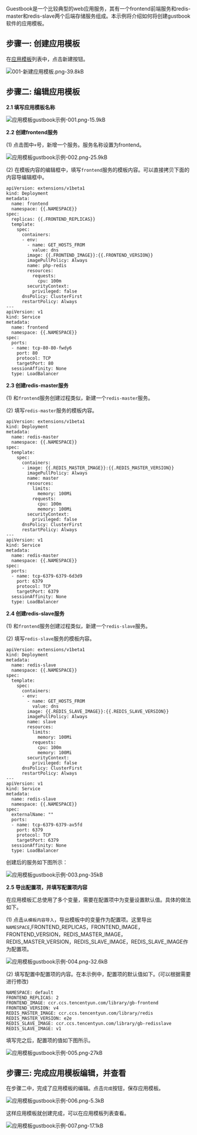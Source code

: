 ﻿Guestbook是一个比较典型的web应用服务，其有一个frontend前端服务和redis-master和redis-slave两个后端存储服务组成。本示例将介绍如何将创建gustbook软件的应用模板。

## 步骤一: 创建应用模板

在[应用模板][1]列表中，点击新建按钮。

![001-新建应用模板.png-39.8kB][2]

## 步骤二: 编辑应用模板

**2.1 填写应用模板名称**

![应用模板gustbook示例-001.png-15.9kB][3]

**2.2 创建frontend服务**

(1) 点击图中`+`号，新增一个服务。服务名称设置为frontend。

![应用模板gustbook示例-002.png-25.9kB][4]

(2) 在模板内容的编辑框中，填写`frontend`服务的模板内容。可以直接拷贝下面的内容导编辑框中。

```
apiVersion: extensions/v1beta1
kind: Deployment
metadata:
  name: frontend
  namespace: {{.NAMESPACE}}
spec:
  replicas: {{.FRONTEND_REPLICAS}}
  template:
    spec:
      containers:
      - env:
        - name: GET_HOSTS_FROM
          value: dns
        image: {{.FRONTEND_IMAGE}}:{{.FRONTEND_VERSION}}
        imagePullPolicy: Always
        name: php-redis
        resources:
          requests:
            cpu: 100m
        securityContext:
          privileged: false
      dnsPolicy: ClusterFirst
      restartPolicy: Always
---
apiVersion: v1
kind: Service
metadata:
  name: frontend
  namespace: {{.NAMESPACE}}
spec:
  ports:
  - name: tcp-80-80-fwdy6
    port: 80
    protocol: TCP
    targetPort: 80
  sessionAffinity: None
  type: LoadBalancer
```

**2.3 创建redis-master服务**

(1) 和`frontend`服务创建过程类似，新建一个`redis-master`服务。

(2) 填写`redis-master`服务的模板内容。

```
apiVersion: extensions/v1beta1
kind: Deployment
metadata:
  name: redis-master
  namespace: {{.NAMESPACE}}
spec:
  template:
    spec:
      containers:
      - image: {{.REDIS_MASTER_IMAGE}}:{{.REDIS_MASTER_VERSION}}
        imagePullPolicy: Always
        name: master
        resources:
          limits:
            memory: 100Mi
          requests:
            cpu: 100m
            memory: 100Mi
        securityContext:
          privileged: false
      dnsPolicy: ClusterFirst
      restartPolicy: Always
---
apiVersion: v1
kind: Service
metadata:
  name: redis-master
  namespace: {{.NAMESPACE}}
spec:
  ports:
  - name: tcp-6379-6379-6d3d9
    port: 6379
    protocol: TCP
    targetPort: 6379
  sessionAffinity: None
  type: LoadBalancer
```

**2.4 创建redis-slave服务**

(1) 和`frontend`服务创建过程类似，新建一个`redis-slave`服务。

(2) 填写`redis-slave`服务的模板内容。

```
apiVersion: extensions/v1beta1
kind: Deployment
metadata:
  name: redis-slave
  namespace: {{.NAMESPACE}}
spec:
  template:
    spec:
      containers:
      - env:
        - name: GET_HOSTS_FROM
          value: dns
        image: {{.REDIS_SLAVE_IMAGE}}:{{.REDIS_SLAVE_VERSION}}
        imagePullPolicy: Always
        name: slave
        resources:
          limits:
            memory: 100Mi
          requests:
            cpu: 100m
            memory: 100Mi
        securityContext:
          privileged: false
      dnsPolicy: ClusterFirst
      restartPolicy: Always
---
apiVersion: v1
kind: Service
metadata:
  name: redis-slave
  namespace: {{.NAMESPACE}}
spec:
  externalName: ""
  ports:
  - name: tcp-6379-6379-av5fd
    port: 6379
    protocol: TCP
    targetPort: 6379
  sessionAffinity: None
  type: LoadBalancer
```

创建后的服务如下图所示：

![应用模板gustbook示例-003.png-35kB][5]

**2.5 导出配置项，并填写配置项内容**

在应用模板汇总使用了多个变量，需要在配置项中为变量设置默认值。具体的做法如下。

(1) 点击`从模板内容导入`，导出模板中的变量作为配置项。这里导出`NAMESPACE`,FRONTEND_REPLICAS，FRONTEND_IMAGE，FRONTEND_VERSION，REDIS_MASTER_IMAGE，REDIS_MASTER_VERSION，REDIS_SLAVE_IMAGE，REDIS_SLAVE_IMAGE作为配置项。

![应用模板gustbook示例-004.png-32.6kB][6]

(2) 填写配置中配置项的内容。在本示例中，配置项的默认值如下。(可以根据需要进行修改)
```
NAMESPACE: default
FRONTEND_REPLICAS: 2
FRONTEND_IMAGE: ccr.ccs.tencentyun.com/library/gb-frontend
FRONTEND_VERSION: v4
REDIS_MASTER_IMAGE: ccr.ccs.tencentyun.com/library/redis
REDIS_MASTER_VERSION: e2e
REDIS_SLAVE_IMAGE: ccr.ccs.tencentyun.com/library/gb-redisslave
REDIS_SLAVE_IMAGE: v1
```
填写完之后，配置项的值如下图所示。

![应用模板gustbook示例-005.png-27kB][7]

## 步骤三: 完成应用模板编辑，并查看

在步骤二中，完成了应用模板的编辑。点击`完成`按钮，保存应用模板。

![应用模板gustbook示例-006.png-5.3kB][8]

这样应用模板就创建完成，可以在应用模板列表查看。

![应用模板gustbook示例-007.png-17.1kB][9]


  [1]: https://console.cloud.tencent.com/ccs/template
  [2]: https://mc.qcloudimg.com/static/img/916facfa358f0ab96524c2e644a3b223/image.png
  [3]: https://mc.qcloudimg.com/static/img/ca4cfb00da6fef22577596fa145156fd/image.png
  [4]: https://mc.qcloudimg.com/static/img/5dad81c961661a5ee4147d1a5b3231a6/image.png
  [5]: https://mc.qcloudimg.com/static/img/3b29da4e2d2e758c0c144029bcf583d0/image.png
  [6]: https://mc.qcloudimg.com/static/img/dc0552a8a6b110b35d3f6e95fde12efc/image.png
  [7]: https://mc.qcloudimg.com/static/img/a3c9542183055e9ebc2cf834aae43957/image.png
  [8]: https://mc.qcloudimg.com/static/img/66635b054bf711fa4c570265bed3971a/image.png
  [9]: https://mc.qcloudimg.com/static/img/f371ff5c3969ecb50bc80f2599c5b67a/image.png